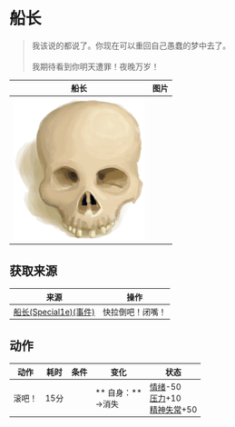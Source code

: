 # 船长  
> 我该说的都说了。你现在可以重回自己愚蠢的梦中去了。<br><br>我期待看到你明天遭罪！夜晚万岁！  
  
  船长  |   图片   
 ----  |  ----:   
   |  <img decoding="async" src="Sprite/Skull.png" href="a.md" style="max-width:300px;max-height:300px;">   
  
## 获取来源  
来源  |  操作  
----  |  ----  
[船长(Special1e)(事件)](Event_CaptainSpecial1e.md)  |  快拉倒吧！闭嘴！  
## 动作  
动作  |  耗时  |  条件  |  变化  |  状态  
----  |  ----  |  ----  |  ----  |  ----  
滚吧！<br>  |  15分  |    |  ** 自身：**<br>→消失  |  [情绪](Morale.md)-50<br>[压力](Stress.md)+10<br>[精神失常](MindState.md)+50  


<script>document.title="船长 - 卡牌生存百科 Card Survival Wiki";</script>